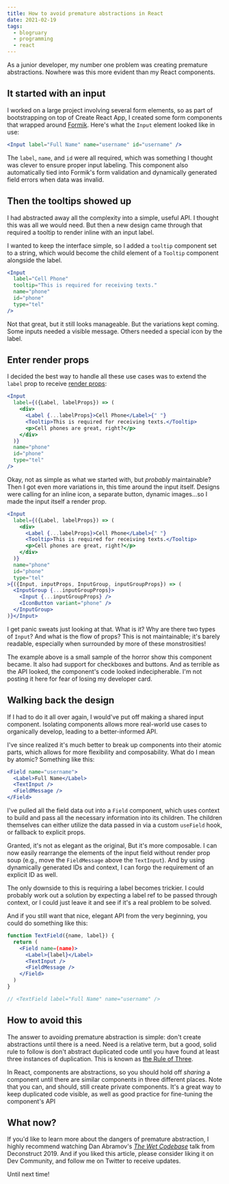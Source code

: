 ```yaml
---
title: How to avoid premature abstractions in React
date: 2021-02-19
tags: 
  - blogruary
  - programming
  - react
---
```


As a junior developer, my number one problem was creating premature abstractions. Nowhere was this more evident than my React components.

## It started with an input

I worked on a large project involving several form elements, so as part of bootstrapping on top of Create React App, I created some form components that wrapped around [Formik](https://formik.org/). Here's what the `Input` element looked like in use:

```jsx
<Input label="Full Name" name="username" id="username" />
```

The `label`, `name`, and `id` were all required, which was something I thought was clever to ensure proper input labeling. This component also automatically tied into Formik's form validation and dynamically generated field errors when data was invalid.

## Then the tooltips showed up

I had abstracted away all the complexity into a simple, useful API. I thought this was all we would need. But then a new design came through that required a tooltip to render inline with an input label.

I wanted to keep the interface simple, so I added a `tooltip` component set to a string, which would become the child element of a `Tooltip` component alongside the label.

```jsx
<Input 
  label="Cell Phone"
  tooltip="This is required for receiving texts."
  name="phone"
  id="phone"
  type="tel"
/>
```

Not that great, but it still looks manageable. But the variations kept coming. Some inputs needed a visible message. Others needed a special icon by the label. 

## Enter render props

I decided the best way to handle all these use cases was to extend the `label` prop to receive [render props](https://reactjs.org/docs/render-props.html):

```jsx
<Input 
  label={({Label, labelProps}) => (
    <div>
      <Label {...labelProps}>Cell Phone</Label>{" "}
      <Tooltip>This is required for receiving texts.</Tooltip>
      <p>Cell phones are great, right?</p>
    </div>
  )}
  name="phone"
  id="phone"
  type="tel"
/>
```

Okay, not as simple as what we started with, but *probably* maintainable? Then I got even more variations in, this time around the input itself. Designs were calling for an inline icon, a separate button, dynamic images...so I made the input itself a render prop.

```jsx
<Input 
  label={({Label, labelProps}) => (
    <div>
      <Label {...labelProps}>Cell Phone</Label>{" "}
      <Tooltip>This is required for receiving texts.</Tooltip>
      <p>Cell phones are great, right?</p>
    </div>
  )}
  name="phone"
  id="phone"
  type="tel"
>{({Input, inputProps, InputGroup, inputGroupProps}) => (
  <InputGroup {...inputGroupProps}>
    <Input {...inputGroupProps} />
    <IconButton variant="phone" />
  </InputGroup>
)}</Input>
```

I get panic sweats just looking at that. What is it? Why are there two types of `Input`? And what is the flow of props? This is not maintainable; it's barely readable, especially when surrounded by more of these monstrosities!

The example above is a small sample of the horror show this component became. It also had support for checkboxes and buttons. And as terrible as the API looked, the component's code looked indecipherable. I'm not posting it here for fear of losing my developer card.

## Walking back the design

If I had to do it all over again, I would've put off making a shared input component. Isolating components allows more real-world use cases to organically develop, leading to a better-informed API.

I've since realized it's much better to break up components into their atomic parts, which allows for more flexibility and composability. What do I mean by atomic? Something like this:

```jsx
<Field name="username">
  <Label>Full Name</Label>
  <TextInput />
  <FieldMessage />
</Field>
```

I've pulled all the field data out into a `Field` component, which uses context to build and pass all the necessary information into its children. The children themselves can either utilize the data passed in via a custom `useField` hook, or fallback to explicit props.

Granted, it's not as elegant as the original, But it's more composable. I can now easily rearrange the elements of the input field without render prop soup (e.g., move the `FieldMessage` above the `TextInput`). And by using dynamically generated IDs and context, I can forgo the requirement of an explicit ID as well.

The only downside to this is requiring a label becomes trickier. I could probably work out a solution by expecting a label ref to be passed through context, or I could just leave it and see if it's a real problem to be solved. 

And if you still want that nice, elegant API from the very beginning, you could do something like this:

```jsx
function TextField({name, label}) {
  return (
    <Field name=(name)>
      <Label>{label}</Label>
      <TextInput />
      <FieldMessage />
    </Field>
  )
}

// <TextField label="Full Name" name="username" />
```

## How to avoid this

The answer to avoiding premature abstraction is simple: don't create abstractions until there is a need. Need is a relative term, but a good, solid rule to follow is don't abstract duplicated code until you have found at least three instances of duplication. This is known as [the Rule of Three](https://en.wikipedia.org/wiki/Rule_of_three_(computer_programming)).

In React, components are abstractions, so you should hold off *sharing* a component until there are similar components in three different places. Note that you can, and should, still create private components. It's a great way to keep duplicated code visible, as well as good practice for fine-tuning the component's API

## What now?

If you'd like to learn more about the dangers of premature abstraction, I highly recommend watching Dan Abramov's *[The Wet Codebase](https://www.deconstructconf.com/2019/dan-abramov-the-wet-codebase)* talk from Deconstruct 2019. And if you liked this article, please consider liking it on Dev Community, and follow me on Twitter to receive updates.

Until next time!